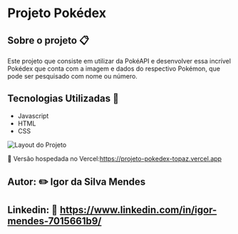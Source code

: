 # Projeto Pokédex 
## Sobre o projeto :clipboard:
Este projeto que consiste em utilizar da PokéAPI e desenvolver essa incrível Pokédex que conta com a imagem e dados do respectivo Pokémon, que pode ser pesquisado com nome ou número.

## Tecnologias Utilizadas :page_with_curl:
- Javascript
- HTML
- CSS

![Layout do Projeto](https://github.com/IgorSnake19/assets/blob/main/projeto-pokedex/pokedex.gif)

:pushpin: Versão hospedada no Vercel:https://projeto-pokedex-topaz.vercel.app

## Autor: :pencil2: Igor da Silva Mendes
## Linkedin: :paperclip: https://www.linkedin.com/in/igor-mendes-7015661b9/
